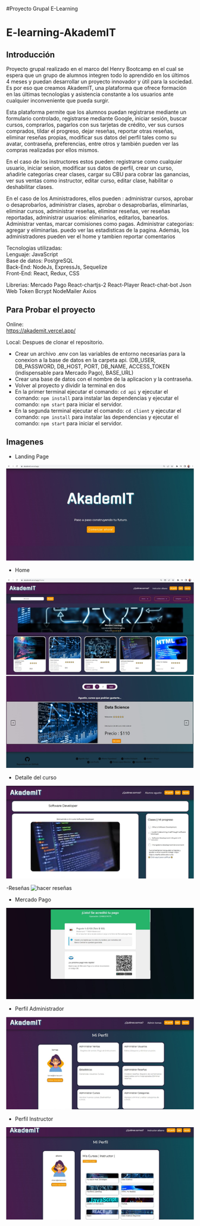 #Proyecto Grupal E-Learning
# E-learning-AkademIT


## Introducción

Proyecto grupal realizado en el marco del Henry Bootcamp en el cual se espera que un grupo de alumnos integren todo lo aprendido en los últimos 4 meses y puedan desarrollar un proyecto innovador y útil para la sociedad. Es por eso que creamos AkademIT, una plataforma que ofrece formación en las últimas tecnologías y asistencia constante a los usuarios ante cualquier inconveniente que pueda surgir.

Esta plataforma permite que los alumnos puedan registrarse mediante un formulario controlado, registrarse mediante Google, iniciar sesión, buscar cursos, comprarlos, pagarlos con sus tarjetas de crédito, ver sus cursos comprados, tildar el progreso, dejar reseñas, reportar otras reseñas, eliminar reseñas propias, modificar sus datos del perfil tales como su avatar, contraseña, preferencias, entre otros y también pueden ver las compras realizadas por ellos mismos. 

En el caso de los instructores estos pueden: registrarse como cualquier usuario, iniciar sesion, modificar sus datos de perfil, crear un curso, añadirle categorias crear clases, cargar su CBU para cobrar las ganancias, ver sus ventas como instructor, editar curso, editar clase, habilitar o deshabilitar clases. 

En el caso de los Aministradores, ellos pueden : administrar cursos, aprobar o desaprobarlos, administrar clases, aprobar o desaprobarlas, eliminarlas, eliminar cursos, administrar reseñas, eliminar reseñas, ver reseñas reportadas, administrar usuarios: eliminarlos, editarlos, banearlos. Administrar ventas, marcar comisiones como pagas. Administrar categorias: agregar y eliminarlas. puedo ver las estadisticas de la pagina. Además, los administradores pueden ver el home y tambien reportar comentarios

Tecnologias utilizadas:
<br>
Lenguaje: JavaScript
<br>
Base de datos: PostgreSQL
<br>
Back-End: NodeJs, ExpressJs, Sequelize
<br>
Front-End: React, Redux, CSS

Librerias:
Mercado Pago
React-chartjs-2
React-Player
React-chat-bot
Json Web Token
Bcrypt
NodeMailer
Axios


## Para Probar el proyecto

Online:
<br>
https://akademit.vercel.app/

Local:
Despues de clonar el repositorio.
- Crear un archivo .env con las variables de entorno necesarias para la conexion a la base de datos en la carpeta api.
(DB_USER, DB_PASSWORD, DB_HOST, PORT, DB_NAME, ACCESS_TOKEN (indispensable para Mercado Pago), BASE_URL)
- Crear una base de datos con el nombre de la aplicacion y la contraseña.
- Volver al proyecto y dividir la terminal en dos
- En la primer terminal ejecutar el comando: `cd api` y ejecutar el comando: `npm install` para instalar las dependencias y ejecutar el comando: `npm start` para iniciar el servidor.
- En la segunda terminal ejecutar el comando: `cd client` y ejecutar el comando: `npm install` para instalar las dependencias y ejecutar el comando: `npm start` para iniciar el servidor.


## Imagenes

- Landing Page

![landingPage](/images/Landing-page.jpeg)


- Home

![home](/images/Home.jpeg)
![home](/images/podriagustarte.jpeg)


- Detalle del curso

![detalle del curso](/images/curso.jpeg)

-Reseñas 
![hacer reseñas](/images/hacerreseña.jpeg)

- Mercado Pago

![mercado pago](/images/mp.jpeg)

- Perfil Administrador

![perfil administrador](/images/admin.jpeg)

- Perfil Instructor

![perfil instructor](/images/instructor.jpeg)

